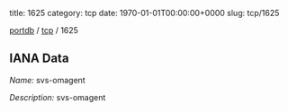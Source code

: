 title: 1625
category: tcp
date: 1970-01-01T00:00:00+0000
slug: tcp/1625

[portdb](/) / [tcp](/category/tcp.html) / 1625


## IANA Data

_Name:_ svs-omagent

_Description:_ svs-omagent

